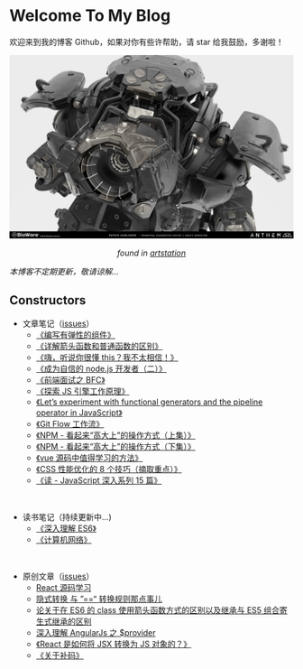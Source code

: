 # Welcome To My Blog

欢迎来到我的博客 Github，如果对你有些许帮助，请 star 给我鼓励，多谢啦！

![./image_1.jpg](./assets/image_1.jpg)
_<p style="text-align: center;">found in [artstation](https://www.artstation.com/)</p>_

_本博客不定期更新，敬请谅解..._

## Constructors

- 文章笔记（[issues](https://github.com/wangsiyuan0215/blog/issues)）
  - [《编写有弹性的组件》](https://github.com/wangsiyuan0215/blog/issues/13)
  - [《详解箭头函数和普通函数的区别》](https://github.com/wangsiyuan0215/blog/issues/12)
  - [《嗨，听说你很懂 this？我不太相信！》](https://github.com/wangsiyuan0215/blog/issues/11)
  - [《成为自信的 node.js 开发者（二）》](https://github.com/wangsiyuan0215/blog/issues/10)
  - [《前端面试之 BFC》](https://github.com/wangsiyuan0215/blog/issues/9)
  - [《探索 JS 引擎工作原理》](https://github.com/wangsiyuan0215/blog/issues/8)
  - [《Let’s experiment with functional generators and the pipeline operator in JavaScript》](https://github.com/wangsiyuan0215/blog/issues/7)
  - [《Git Flow 工作流》](https://github.com/wangsiyuan0215/blog/issues/17)
  - [《NPM - 看起来“高大上”的操作方式（上集）》](https://github.com/wangsiyuan0215/blog/issues/16)
  - [《NPM - 看起来“高大上”的操作方式（下集）》](https://github.com/wangsiyuan0215/blog/issues/15)
  - [《vue 源码中值得学习的方法》](https://github.com/wangsiyuan0215/blog/issues/18)
  - [《CSS 性能优化的 8 个技巧（摘取重点）》](https://github.com/wangsiyuan0215/blog/issues/19)
  - [《读 - JavaScript 深入系列 15 篇》](https://github.com/wangsiyuan0215/blog/issues/20)

<br />

- 读书笔记（持续更新中...)
  - [《深入理解 ES6》](https://github.com/wangsiyuan0215/blog/tree/master/reading-notes/understanding-es6)
  - [《计算机网络》](https://github.com/wangsiyuan0215/blog/tree/master/reading-notes/cs-network)

<br />

- 原创文章（[issues](https://github.com/wangsiyuan0215/blog/issues)）
  - [React 源码学习](https://github.com/wangsiyuan0215/blog/tree/master/react-reading-notes)
  - [隐式转换 与 ”==“ 转换规则那点事儿](https://github.com/wangsiyuan0215/blog/issues/6)
  - [论关于在 ES6 的 class 使用箭头函数方式的区别以及继承与 ES5 组合寄生式继承的区别](https://github.com/wangsiyuan0215/blog/issues/5)
  - [深入理解 AngularJs 之 $provider](https://github.com/wangsiyuan0215/blog/issues/14)
  - [《React 是如何将 JSX 转换为 JS 对象的？》](https://github.com/wangsiyuan0215/blog/issues/21)
  - [《关于补码》](https://github.com/wangsiyuan0215/blog/issues/22)

